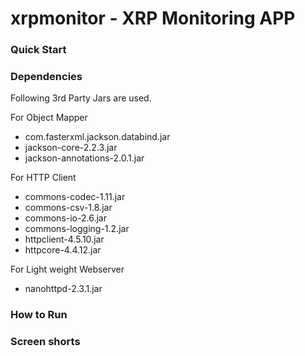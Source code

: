 # xrpmonitor - XRP Monitoring APP

### Quick Start 



### Dependencies 



Following 3rd Party Jars are used.

For Object Mapper
 * com.fasterxml.jackson.databind.jar
 * jackson-core-2.2.3.jar
 * jackson-annotations-2.0.1.jar

For HTTP Client 
 * commons-codec-1.11.jar
 * commons-csv-1.8.jar
 * commons-io-2.6.jar
 * commons-logging-1.2.jar
 * httpclient-4.5.10.jar
 * httpcore-4.4.12.jar

For Light weight Webserver
* nanohttpd-2.3.1.jar



### How to Run 



### Screen shorts 

 


